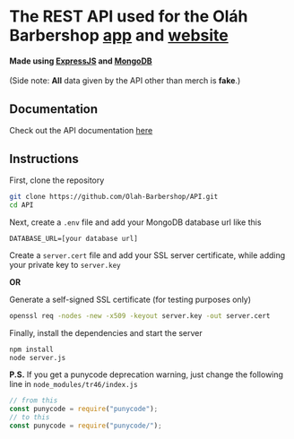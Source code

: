 # The REST API used for the Oláh Barbershop [app](https://github.com/Olah-Barbershop/app) and [website](https://github.com/Olah-Barbershop/website)

#### Made using [ExpressJS](https://expressjs.com/) and [MongoDB](https://www.mongodb.com/)

(Side note: **All** data given by the API other than merch is **fake**.)

## Documentation
Check out the API documentation [here](DOCUMENTATION.md)

## Instructions
First, clone the repository
```sh
git clone https://github.com/Olah-Barbershop/API.git
cd API
```
Next, create a `.env` file and add your MongoDB database url like this
```env
DATABASE_URL=[your database url]
```
Create a `server.cert` file and add your SSL server certificate, while adding your private key to `server.key`

**OR**

Generate a self-signed SSL certificate (for testing purposes only)
```sh
openssl req -nodes -new -x509 -keyout server.key -out server.cert
```
Finally, install the dependencies and start the server
```sh
npm install
node server.js
```
**P.S.** If you get a punycode deprecation warning, just change the following line in `node_modules/tr46/index.js`
```js
// from this
const punycode = require("punycode");
// to this
const punycode = require("punycode/");
```
